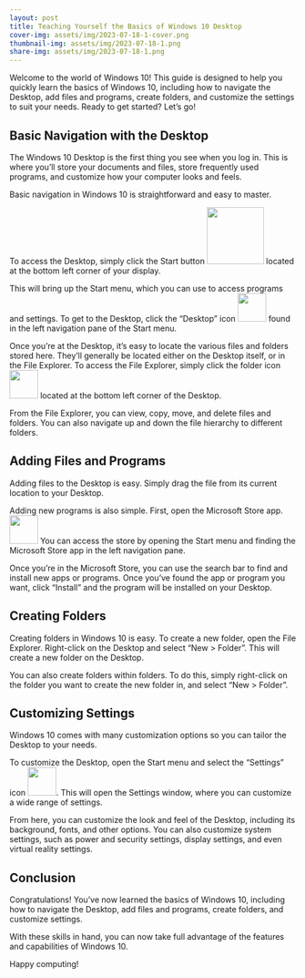 ```yaml
---
layout: post
title: Teaching Yourself the Basics of Windows 10 Desktop
cover-img: assets/img/2023-07-18-1-cover.png
thumbnail-img: assets/img/2023-07-18-1.png
share-img: assets/img/2023-07-18-1.png
---
```


Welcome to the world of Windows 10! This guide is designed to help you quickly learn the basics of Windows 10, including how to navigate the Desktop, add files and programs, create folders, and customize the settings to suit your needs. Ready to get started? Let’s go! 

## Basic Navigation with the Desktop 

The Windows 10 Desktop is the first thing you see when you log in. This is where you’ll store your documents and files, store frequently used programs, and customize how your computer looks and feels. 

Basic navigation in Windows 10 is straightforward and easy to master. 

To access the Desktop, simply click the Start button  <img src="https://www.noctrl.edu/webdev/wordpress/wp-content/uploads/2018/08/start_menu_start.jpg" width="100"> located at the bottom left corner of your display. 

This will bring up the Start menu, which you can use to access programs and settings. To get to the Desktop, click the “Desktop” icon <img src="https://images.jrdn.tech/windows-10/desktop_icon.png" width="50"> found in the left navigation pane of the Start menu. 

Once you’re at the Desktop, it’s easy to locate the various files and folders stored here. They’ll generally be located either on the Desktop itself, or in the File Explorer. To access the File Explorer, simply click the folder icon <img src="https://images.jrdn.tech/windows-10/file_explorer_icon.png" width="50"> located at the bottom left corner of the Desktop. 

From the File Explorer, you can view, copy, move, and delete files and folders. You can also navigate up and down the file hierarchy to different folders. 

## Adding Files and Programs

Adding files to the Desktop is easy. Simply drag the file from its current location to your Desktop. 

Adding new programs is also simple. First, open the Microsoft Store app. <img src="https://images.jrdn.tech/windows-10/store_icon.png" width="50"> You can access the store by opening the Start menu and finding the Microsoft Store app in the left navigation pane. 

Once you’re in the Microsoft Store, you can use the search bar to find and install new apps or programs. Once you’ve found the app or program you want, click “Install” and the program will be installed on your Desktop.

## Creating Folders

Creating folders in Windows 10 is easy. To create a new folder, open the File Explorer. Right-click on the Desktop and select “New > Folder”. This will create a new folder on the Desktop. 

You can also create folders within folders. To do this, simply right-click on the folder you want to create the new folder in, and select “New > Folder”.

## Customizing Settings

Windows 10 comes with many customization options so you can tailor the Desktop to your needs. 

To customize the Desktop, open the Start menu and select the “Settings” icon <img src="https://images.jrdn.tech/windows-10/settings_icon.png" width="50">. This will open the Settings window, where you can customize a wide range of settings. 

From here, you can customize the look and feel of the Desktop, including its background, fonts, and other options. You can also customize system settings, such as power and security settings, display settings, and even virtual reality settings. 

## Conclusion

Congratulations! You’ve now learned the basics of Windows 10, including how to navigate the Desktop, add files and programs, create folders, and customize settings. 

With these skills in hand, you can now take full advantage of the features and capabilities of Windows 10. 

Happy computing!
